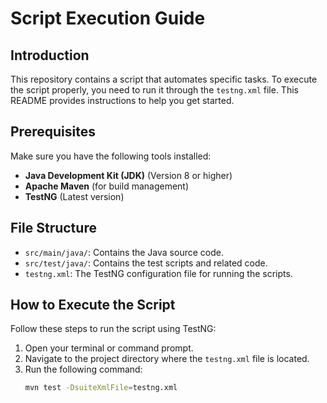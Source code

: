 # Script Execution Guide

## Introduction
This repository contains a script that automates specific tasks. To execute the script properly, you need to run it through the `testng.xml` file. This README provides instructions to help you get started.

## Prerequisites
Make sure you have the following tools installed:
- **Java Development Kit (JDK)** (Version 8 or higher)
- **Apache Maven** (for build management)
- **TestNG** (Latest version)

## File Structure
- `src/main/java/`: Contains the Java source code.
- `src/test/java/`: Contains the test scripts and related code.
- `testng.xml`: The TestNG configuration file for running the scripts.

## How to Execute the Script
Follow these steps to run the script using TestNG:
1. Open your terminal or command prompt.
2. Navigate to the project directory where the `testng.xml` file is located.
3. Run the following command:
   ```bash
   mvn test -DsuiteXmlFile=testng.xml
